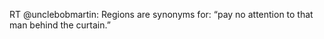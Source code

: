 <!--
id: 331048480
link: http://kevinisom.info/post/331048480/rt-unclebobmartin-regions-are-synonyms-for-pay
slug: rt-unclebobmartin-regions-are-synonyms-for-pay
date: Wed Jan 13 2010 09:56:08 GMT+1300 (NZDT)
raw: {"blog_name":"kevinisom","id":331048480,"post_url":"http://kevinisom.info/post/331048480/rt-unclebobmartin-regions-are-synonyms-for-pay","slug":"rt-unclebobmartin-regions-are-synonyms-for-pay","type":"text","date":"2010-01-12 20:56:08 GMT","timestamp":1263329768,"state":"published","format":"html","reblog_key":"E1NCUBhe","tags":[],"short_url":"http://tmblr.co/Zw68YyJksOW","highlighted":[],"feed_item":"http://twitter.com/kev_nz/statuses/7679719550","from_feed_id":"650289","note_count":0,"title":null,"body":"<p>RT @unclebobmartin: Regions are synonyms for: &#8220;pay no attention to that man behind the curtain.&#8221;</p>"}
publish: 2010-01-013
tags: 
title: null
-->


RT @unclebobmartin: Regions are synonyms for: “pay no attention to that
man behind the curtain.”


